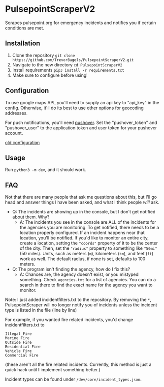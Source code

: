 # PulsepointScraperV2
Scrapes pulsepoint.org for emergency incidents and notifies you if certain conditions are met.



## Installation
1. Clone the repository `git clone https://github.com/TrevorBagels/PulsepointScraperV2.git`
2. Navigate to the new directory `cd PulsepointScraperV2`
3. Install requirements `pip3 install -r requirements.txt`
4. Make sure to configure before using!


## Configuration

To use google maps API, you'll need to supply an api key to "api_key" in the config. Otherwise, it'll do its best to use other options for geocoding addresses. 

For push notifications, you'll need [pushover](https://pushover.net/). Set the "pushover_token" and "pushover_user" to the application token and user token for your pushover account.


[old configuration](https://github.com/TrevorBagels/PulsepointScraper/wiki/Configuration)

## Usage
Run `python3 -m dev`, and it should work.


## FAQ

Not that there are many people that ask me questions about this, but I'll go head and answer things I have been asked, and what I think people *will* ask.

* Q: The incidents are showing up in the console, but I don't get notified about them. Why?
  * A: The incidents you see in the console are ALL of the incidents for the agencies you are monitoring. To get notified, there needs to be a location properly configured. If an incident happens near that location, you'll be notified. If you'd like to monitor an entire city, create a location, setting the `"coords"` property of it to be the center of the city. Then, set the `"radius"` property to something like `"50mi"` (50 miles). Units, such as meters (`m`), kilometers (`km`), and feet (`ft`) work as well. The default radius, if none is set, defaults to 100 meters.
* Q: The program isn't finding the agency, how do I fix this?
  * A: Chances are, the agency doesn't exist, or you mistyped something. Check `agencies.txt` for a list of agencies. You can do a search in there to find the exact name for the agency you want to monitor.



Note: I just added incidentfilters.txt to the repository. By removing the `*`, PulsepointScraper will no longer notify you of incidents unless the incident type is listed in the file (line by line)

For example, if you wanted fire related incidents, you'd change incidentfilters.txt to 
```
Illegal Fire
Marine Fire
Outside Fire
Residential Fire
Vehicle Fire
Commercial Fire
```
(these aren't all the fire related incidents. Currently, this method is just a quick hack until I implement something better.)

Incident types can be found under `/dev/core/incident_types.json`.
